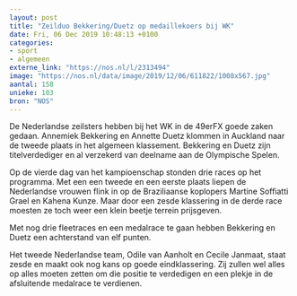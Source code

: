```yaml
---
layout: post
title: "Zeilduo Bekkering/Duetz op medaillekoers bij WK"
date: Fri, 06 Dec 2019 10:48:13 +0100
categories: 
- sport 
- algemeen 
externe_link: "https://nos.nl/l/2313494"
image: "https://nos.nl/data/image/2019/12/06/611822/1008x567.jpg"
aantal: 158
unieke: 103
bron: "NOS"
---
```


<p>De Nederlandse zeilsters hebben bij het WK in de 49erFX goede zaken gedaan. Annemiek Bekkering en Annette Duetz klommen in Auckland naar de tweede plaats in het algemeen klassement. Bekkering en Duetz zijn titelverdediger en al verzekerd van deelname aan de Olympische Spelen.</p>
<p>Op de vierde dag van het kampioenschap stonden drie races op het programma. Met een een tweede en een eerste plaats liepen de Nederlandse vrouwen flink in op de Braziliaanse koplopers Martine Soffiatti Grael en Kahena Kunze. Maar door een zesde klassering in de derde race moesten ze toch weer een klein beetje terrein prijsgeven.</p>
<p>Met nog drie fleetraces en een medalrace te gaan hebben Bekkering en Duetz een achterstand van elf punten.</p>
<p>Het tweede Nederlandse team, Odile van Aanholt en Cecile Janmaat, staat zesde en maakt ook nog kans op goede eindklassering. Zij zullen wel alles op alles moeten zetten om die positie te verdedigen en een plekje in de afsluitende medalrace te verdienen.</p>
